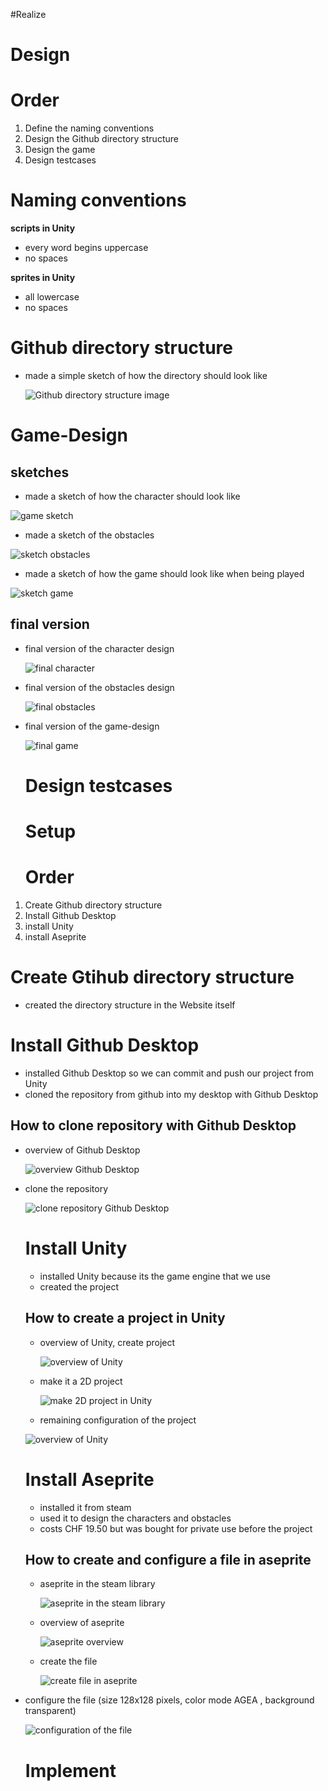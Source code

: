 #Realize

# Design

# Order
1. Define the naming conventions
1. Design the Github directory structure
1. Design the game 
1. Design testcases

# Naming conventions

**scripts in Unity**

- every word begins uppercase
- no spaces

**sprites in Unity**

- all lowercase
- no spaces

# Github directory structure

- made a simple sketch of how the directory should look like

  ![Github directory structure image](../../01_Documentation/02_Resources/images/realize-sketch-directories.jpg)

# Game-Design

## sketches

- made a sketch of how the character should look like

 ![game sketch](../../01_Documentation/02_Resources/images/realize-sketch-character.jpg)

 - made a sketch of the obstacles

 ![sketch obstacles](../../01_Documentation/02_Resources/images/realize-sketch-obstacles.jpg)

 - made a sketch of how the game should look like when being played

  ![sketch game](../../01_Documentation/02_Resources/images/realize-sketch-game.jpg)

  ## final version

  - final version of the character design

     ![final character](../../01_Documentation/02_Resources/images/realize-final-character.png)

- final version of the obstacles design

     ![final obstacles](../../01_Documentation/02_Resources/images/realize-final-obstacles.png)

- final version of the game-design

    ![final game](../../01_Documentation/02_Resources/images/realize-final-game.png)

  # Design testcases

  # Setup

  # Order
1. Create Github directory structure
1. Install Github Desktop
1. install Unity
1. install Aseprite

# Create Gtihub directory structure

- created the directory structure in the Website itself


# Install Github Desktop
- installed Github Desktop so we can commit and push our project from Unity
- cloned the repository from github into my desktop with Github Desktop

## How to clone repository with Github Desktop

- overview of Github Desktop

   ![overview Github Desktop](../../01_Documentation/02_Resources/images/realize-view-github-desktop.png)

- clone the repository

   ![clone repository Github Desktop](../../01_Documentation/02_Resources/images/realize-clone-repository-github-desktop.png)

  # Install Unity
  - installed Unity because its the game engine that we use
  - created the project

  ## How to create a project in Unity

  - overview of Unity, create project

     ![overview of Unity](../../01_Documentation/02_Resources/images/realize-overview-unity.png)

  - make it a 2D project

    ![make 2D project in Unity](../../01_Documentation/02_Resources/images/realize-create-project-window.png)

  - remaining configuration of the project 

  ![overview of Unity](../../01_Documentation/02_Resources/images/realize-project-configuration-unity.png)

  # Install Aseprite
  - installed it from steam
  - used it to design the characters and obstacles
  - costs CHF 19.50 but was bought for private use before the project

  ## How to create and configure a file in aseprite

  - aseprite in the steam library
 
     ![aseprite in the steam library](../../01_Documentation/02_Resources/images/realize-overview-steam-aseprite.png)

  - overview of aseprite
 
     ![aseprite overview ](../../01_Documentation/02_Resources/images/realize-overview-aseprite.png)

  - create the file
    
     ![create file in aseprite](../../01_Documentation/02_Resources/images/realize-create-file-aseprite.png)

- configure the file (size 128x128 pixels, color mode AGEA , background transparent)

     ![configuration of the file](../../01_Documentation/02_Resources/images/realize-configure-file-aseprite.png)

  # Implement

  







